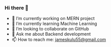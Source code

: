 ### Hi there 👋

- 🔭 I’m currently working on MERN project
- 🌱 I’m currently learning Machine Learning
- 👯 I’m looking to collaborate on GitHub
- 💬 Ask me about Backend development
- 📫 How to reach me: jameskulu55@gmail.com

